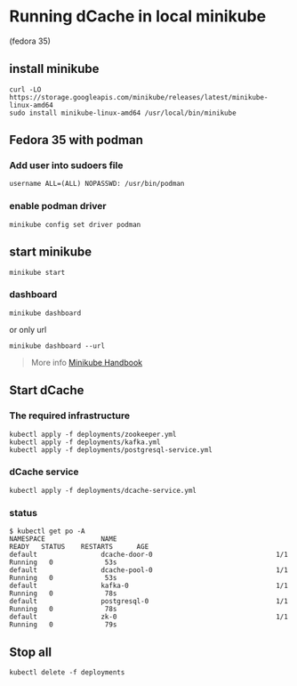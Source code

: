 # Running dCache in local minikube

(fedora 35)

## install minikube

```
curl -LO https://storage.googleapis.com/minikube/releases/latest/minikube-linux-amd64
sudo install minikube-linux-amd64 /usr/local/bin/minikube
```

## Fedora 35 with podman

### Add user into sudoers file

```
username ALL=(ALL) NOPASSWD: /usr/bin/podman
```

### enable podman driver

```
minikube config set driver podman
```

## start minikube

```
minikube start
```

### dashboard

```
minikube dashboard
```

or only url

```
minikube dashboard --url
```

> More info
[Minikube Handbook](https://minikube.sigs.k8s.io/docs/handbook/controls/)

## Start dCache

### The required infrastructure

```
kubectl apply -f deployments/zookeeper.yml
kubectl apply -f deployments/kafka.yml
kubectl apply -f deployments/postgresql-service.yml
```

### dCache service

```
kubectl apply -f deployments/dcache-service.yml
```

### status

```
$ kubectl get po -A
NAMESPACE              NAME                                        READY   STATUS    RESTARTS      AGE
default                dcache-door-0                               1/1     Running   0             53s
default                dcache-pool-0                               1/1     Running   0             53s
default                kafka-0                                     1/1     Running   0             78s
default                postgresql-0                                1/1     Running   0             78s
default                zk-0                                        1/1     Running   0             79s

```

## Stop all

```
kubectl delete -f deployments
```
